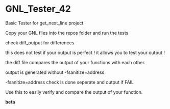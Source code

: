 # GNL_Tester_42
Basic Tester for get_next_line project

Copy your GNL files into the repos folder and run the tests

check diff_output for differences

this does not test if your output is perfect !
it allows you to test your output !

the diff file compares the output of your functions with each other.

output is generated without -fsanitize=address

-fsanitize=address check is done seperate and output if FAIL

Use this to easily verify and compare the output of your function.

**beta**

